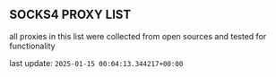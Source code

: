 ## SOCKS4 PROXY LIST

all proxies in this list were collected from open sources and tested for functionality

last update: `2025-01-15 00:04:13.344217+00:00`